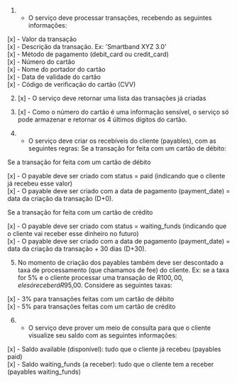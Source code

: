 1. - O serviço deve processar transações, recebendo as seguintes informações:

[x] - Valor da transação</br>
[x] - Descrição da transação. Ex: 'Smartband XYZ 3.0'</br>
[x] - Método de pagamento (debit_card ou credit_card)</br>
[x] - Número do cartão</br>
[x] - Nome do portador do cartão</br>
[x] - Data de validade do cartão</br>
[x] - Código de verificação do cartão (CVV)</br>

2. [x] - O serviço deve retornar uma lista das transações já criadas</br>

3. [x] - Como o número do cartão é uma informação sensível, o serviço só pode armazenar e retornar os 4 últimos dígitos do cartão.</br>

4. - O serviço deve criar os recebíveis do cliente (payables), com as seguintes regras: Se a transação for feita com um cartão de débito:</br>

Se a transação for feita com um cartão de débito</br>

[x] - O payable deve ser criado com status = paid (indicando que o cliente já recebeu esse valor)</br>
[x] - O payable deve ser criado com a data de pagamento (payment_date) = data da criação da transação (D+0).</br>

Se a transação for feita com um cartão de crédito</br>

[x] - O payable deve ser criado com status = waiting_funds (indicando que o cliente vai receber esse dinheiro no futuro)</br>
[x] - O payable deve ser criado com a data de pagamento (payment_date) = data da criação da transação + 30 dias (D+30).</br>

5. No momento de criação dos payables também deve ser descontado a taxa de processamento (que chamamos de fee) do cliente. Ex: se a taxa for 5% e o cliente processar uma transação de R$100,00, ele só receberá R$95,00. Considere as seguintes taxas:</br>

[x] - 3% para transações feitas com um cartão de débito</br>
[x] - 5% para transações feitas com um cartão de crédito</br>

6. - O serviço deve prover um meio de consulta para que o cliente visualize seu saldo com as seguintes informações:</br>

[x] - Saldo available (disponível): tudo que o cliente já recebeu (payables paid)</br>
[x] - Saldo waiting_funds (a receber): tudo que o cliente tem a receber (payables waiting_funds)</br>
